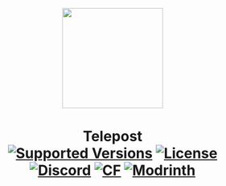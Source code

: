 <p align="center">
  <img width="200" src="https://kryeit.com/images/telepost_logo.png">
</p>

<h1 align="center">Telepost  <br>
	<a href="https://www.curseforge.com/minecraft/mc-mods/telepost/files"><img src="https://cf.way2muchnoise.eu/versions/telepost.svg" alt="Supported Versions"></a>
	<a href="https://github.com/Kryeit/Telepost/LICENSE"><img src="https://img.shields.io/github/license/Creators-of-Create/Create?style=flat&color=900c3f" alt="License"></a>
	<a href="https://discord.gg/hmaD7Se"><img src="https://img.shields.io/discord/929394649884405761?color=5865f2&label=Discord&style=flat" alt="Discord"></a>
	<a href="https://www.curseforge.com/minecraft/mc-mods/telepost"><img src="http://cf.way2muchnoise.eu/telepost.svg" alt="CF"></a>
    <a href="https://modrinth.com/mod/telepost"><img src="https://img.shields.io/modrinth/dt/telepost?logo=modrinth&label=&suffix=%20&style=flat&color=242629&labelColor=5ca424&logoColor=1c1c1c" alt="Modrinth"></a>
    <br><br>
</h1>
